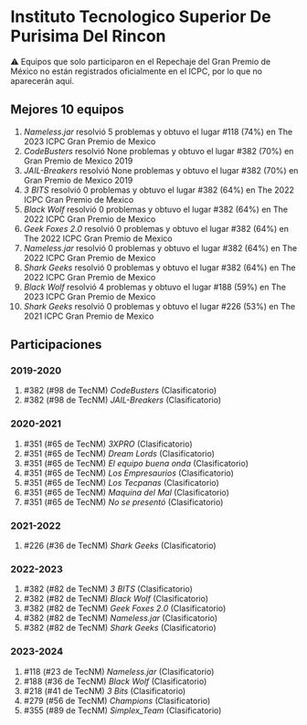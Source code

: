 # Instituto Tecnologico Superior De Purisima Del Rincon

:warning: Equipos que solo participaron en el Repechaje del Gran Premio de México no están registrados oficialmente en el ICPC, por lo que no aparecerán aquí.

## Mejores 10 equipos

1. _Nameless.jar_ resolvió 5 problemas y obtuvo el lugar #118 (74%) en The 2023 ICPC Gran Premio de Mexico
1. _CodeBusters_ resolvió None problemas y obtuvo el lugar #382 (70%) en Gran Premio de Mexico 2019
1. _JAIL-Breakers_ resolvió None problemas y obtuvo el lugar #382 (70%) en Gran Premio de Mexico 2019
1. _3 BITS_ resolvió 0 problemas y obtuvo el lugar #382 (64%) en The 2022 ICPC Gran Premio de Mexico
1. _Black Wolf_ resolvió 0 problemas y obtuvo el lugar #382 (64%) en The 2022 ICPC Gran Premio de Mexico
1. _Geek Foxes 2.0_ resolvió 0 problemas y obtuvo el lugar #382 (64%) en The 2022 ICPC Gran Premio de Mexico
1. _Nameless.jar_ resolvió 0 problemas y obtuvo el lugar #382 (64%) en The 2022 ICPC Gran Premio de Mexico
1. _Shark Geeks_ resolvió 0 problemas y obtuvo el lugar #382 (64%) en The 2022 ICPC Gran Premio de Mexico
1. _Black Wolf_ resolvió 4 problemas y obtuvo el lugar #188 (59%) en The 2023 ICPC Gran Premio de Mexico
1. _Shark Geeks_ resolvió 0 problemas y obtuvo el lugar #226 (53%) en The 2021 ICPC Gran Premio de Mexico

## Participaciones

### 2019-2020

1. #382 (#98 de TecNM) _CodeBusters_ (Clasificatorio)
1. #382 (#98 de TecNM) _JAIL-Breakers_ (Clasificatorio)

### 2020-2021

1. #351 (#65 de TecNM) _3XPRO_ (Clasificatorio)
1. #351 (#65 de TecNM) _Dream Lords_ (Clasificatorio)
1. #351 (#65 de TecNM) _El equipo buena onda_ (Clasificatorio)
1. #351 (#65 de TecNM) _Los Empresaurios_ (Clasificatorio)
1. #351 (#65 de TecNM) _Los Tecpanas_ (Clasificatorio)
1. #351 (#65 de TecNM) _Maquina del Mal_ (Clasificatorio)
1. #351 (#65 de TecNM) _No se presentó_ (Clasificatorio)

### 2021-2022

1. #226 (#36 de TecNM) _Shark Geeks_ (Clasificatorio)

### 2022-2023

1. #382 (#82 de TecNM) _3 BITS_ (Clasificatorio)
1. #382 (#82 de TecNM) _Black Wolf_ (Clasificatorio)
1. #382 (#82 de TecNM) _Geek Foxes 2.0_ (Clasificatorio)
1. #382 (#82 de TecNM) _Nameless.jar_ (Clasificatorio)
1. #382 (#82 de TecNM) _Shark Geeks_ (Clasificatorio)

### 2023-2024

1. #118 (#23 de TecNM) _Nameless.jar_ (Clasificatorio)
1. #188 (#36 de TecNM) _Black Wolf_ (Clasificatorio)
1. #218 (#41 de TecNM) _3 Bits_ (Clasificatorio)
1. #279 (#56 de TecNM) _Champions_ (Clasificatorio)
1. #355 (#89 de TecNM) _Simplex_Team_ (Clasificatorio)



